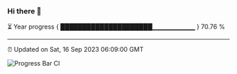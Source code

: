 ### Hi there 👋

⏳ Year progress { █████████████████████▁▁▁▁▁▁▁▁▁ } 70.76 %

---

⏰ Updated on Sat, 16 Sep 2023 06:09:00 GMT

![Progress Bar CI](https://github.com/Shyam-Makwana/GitHub-Actions-Demo/workflows/Progress%20Bar%20CI/badge.svg)
